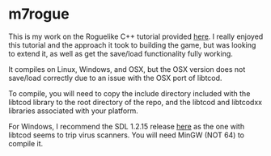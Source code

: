 # m7rogue
This is my work on the Roguelike C++ tutorial provided [here](http://codeumbra.eu/complete-roguelike-tutorial-using-c-and-libtcod-part-1-setting-up).
I really enjoyed this tutorial and the approach it took to building the game,
but was looking to extend it, as well as get the save/load functionality fully working.

It compiles on Linux, Windows, and OSX, but the OSX version does not save/load correctly
due to an issue with the OSX port of libtcod.

To compile, you will need to copy the include directory included with the libtcod library
to the root directory of the repo, and the libtcod and libtcodxx libraries associated
with your platform.

For Windows, I recommend the SDL 1.2.15 release [here](https://www.libsdl.org/download-1.2.php) as
the one with libtcod seems to trip virus scanners.
You will need MinGW (NOT 64) to compile it.
